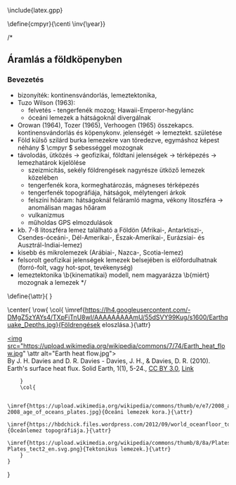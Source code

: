 \include{latex.gpp}

\define{cmpyr}{\centi \inv{\year}}

/*
## Áramlás a földköpenyben

### Bevezetés

- bizonyíték: kontinensvándorlás, lemeztektonika, 
- Tuzo Wilson (1963):
    - felvetés - tengerfenék mozog; Hawaii-Emperor-hegylánc
    - óceáni lemezek a hátságoknál divergálnak
- Orowan (1964), Tozer (1965), Verhoogen (1965) összekapcs. kontinensvándorlás
és köpenykonv. jelenségét &rarr; lemeztekt. születése
- Föld külső szilárd burka lemezekre van töredezve, egymáshoz képest néhány
$ \cmpyr $ sebességgel mozognak
- távolodás, ütközés &rarr; geofizikai, földtani jelenségek &rarr; térképezés
&rarr; lemezhatárok kijelölése
    - szeizmicitás, sekély földrengések nagyrésze ütköző lemezek közelében
    - tengerfenék kora, kormeghatározás, mágneses térképezés
    - tengerfenék topográfiája, hátságok, mélytengeri árkok
    - felszíni hőáram: hátságoknál feláramló magma, vékony litoszféra &rarr;
    anomálisan magas hőáram
    - vulkanizmus
    - műholdas GPS elmozdulások
- kb. 7-8 litoszféra lemez található a Földön (Afrikai-, Antarktiszi-,
Csendes-óceáni-, Dél-Amerikai-, Észak-Amerikai-, Eurázsiai-
és Ausztrál-Indiai-lemez)
- kisebb és mikrolemezek (Arábiai-, Nazca-, Scotia-lemez)
- felsorolt geofizikai jelenségek lemezek belsejében is előfordulhatnak
(forró-folt, vagy hot-spot, tevékenység)
- lemeztektonika \b{kinematikai} modell, nem magyarázza \b{miért} mozognak a lemezek
*/

\define{\attr}{ }

\center{
    \row{
        \col{
            \imref{https://lh4.googleusercontent.com/-DMgZ5zYAYs4/TXpFiTnU8wI/AAAAAAAAAmU/55dSVY99Kug/s1600/Earthquake_Depths.jpg}{Földrengések eloszlása.}{\attr}
            <p><a href="https://commons.wikimedia.org/wiki/File:Earth_heat_flow.jpg#/media/File:Earth_heat_flow.jpg"><img src="https://upload.wikimedia.org/wikipedia/commons/7/74/Earth_heat_flow.jpg" \attr alt="Earth heat flow.jpg"></a><br>By J. H. Davies and D. R. Davies - Davies, J. H., &amp; Davies, D. R. (2010). Earth's surface heat flux. Solid Earth, 1(1), 5-24., <a href="https://creativecommons.org/licenses/by/3.0" title="Creative Commons Attribution 3.0">CC BY 3.0</a>, <a href="https://commons.wikimedia.org/w/index.php?curid=28866494"> Link </a></p>
        
        }
        \col{
        
            \imref{https://upload.wikimedia.org/wikipedia/commons/thumb/e/e7/2008_age_of_oceans_plates.jpg/1200px-2008_age_of_oceans_plates.jpg}{Óceáni lemezek kora.}{\attr}
            \imref{https://hbdchick.files.wordpress.com/2012/09/world_oceanfloor_topo_green_brown_1440x720.jpg}{Óceánlemez topográfiája.}{\attr}
            \imref{https://upload.wikimedia.org/wikipedia/commons/thumb/8/8a/Plates_tect2_en.svg/1200px-Plates_tect2_en.svg.png}{Tektonikus lemezek.}{\attr}
        }
    }
}

